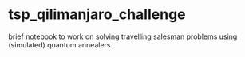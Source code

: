 # tsp_qilimanjaro_challenge
 brief notebook to work on solving travelling salesman problems using (simulated) quantum annealers
